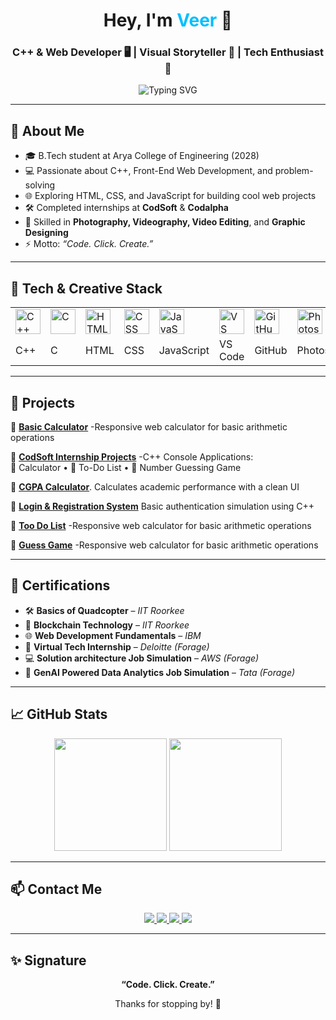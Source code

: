 <h1 align="center">Hey, I'm <span style="color:#00bfff;">Veer</span> 👋</h1>
<h3 align="center">C++ & Web Developer 🖥️ | Visual Storyteller 📸 | Tech Enthusiast 🚀</h3>

<p align="center">
  <img src="https://readme-typing-svg.demolab.com?font=Fira+Code&size=22&pause=1000&color=00BFFF&center=true&vCenter=true&width=500&lines=Code.+Click.+Create.;C%2B%2B+|+HTML+CSS+JS+|+Photography;Internships+@+CodSoft+%26+Codalpha" alt="Typing SVG">
</p>

---

## 🧠 About Me

- 🎓 B.Tech student at Arya College of Engineering (2028)
- 💻 Passionate about C++, Front-End Web Development, and problem-solving
- 🌐 Exploring HTML, CSS, and JavaScript for building cool web projects
- 🛠️ Completed internships at **CodSoft** & **Codalpha**
- 📸 Skilled in **Photography, Videography, Video Editing**, and **Graphic Designing**
- ⚡ Motto: _“Code. Click. Create.”_

---

## 🧰 Tech & Creative Stack

<table>
  <tr>
    <td><img src="https://img.icons8.com/color/48/c-plus-plus-logo.png" alt="C++" width="40"/></td>
    <td><img src="https://img.icons8.com/ios-filled/50/c.png" alt="C" width="40"/></td>
    <td><img src="https://img.icons8.com/color/48/html-5--v1.png" alt="HTML" width="40"/></td>
    <td><img src="https://img.icons8.com/color/48/css3.png" alt="CSS" width="40"/></td>
    <td><img src="https://img.icons8.com/color/48/javascript--v1.png" alt="JavaScript" width="40"/></td>
    <td><img src="https://img.icons8.com/fluency/48/visual-studio-code-2019.png" alt="VS Code" width="40"/></td>
    <td><img src="https://img.icons8.com/glyph-neue/64/github.png" alt="GitHub" width="40"/></td>
    <td><img src="https://img.icons8.com/color/48/adobe-photoshop--v1.png" alt="Photoshop" width="40"/></td>
    <td><img src="https://img.icons8.com/color/48/adobe-lightroom.png" alt="Lightroom" width="40"/></td>
    <td><img src="https://play-lh.googleusercontent.com/Z3mHyYQ_pR5jO1mio-xN9L0uR91H11Mg_tLoIRlRSnMWhVxIijUoBIBnfwg6nxNo1Q=w240-h480-rw" alt="VN" width="40"/></td>
  </tr>
  <tr>
    <td>C++</td>
    <td>C</td>
    <td>HTML</td>
    <td>CSS</td>
    <td>JavaScript</td>
    <td>VS Code</td>
    <td>GitHub</td>
    <td>Photoshop</td>
    <td>Lightroom</td>
    <td>VN Editor</td>
  </tr>
</table>

---

## 🚀 Projects

🔹 [**Basic Calculator**](https://xyresiiic.github.io/Basic_calculator/)  -Responsive web calculator for basic arithmetic operations  

🔹 [**CodSoft Internship Projects**](https://github.com/xyresiiic/CODSOFT)  -C++ Console Applications:  
🧮 Calculator • 📝 To-Do List • 🎯 Number Guessing Game  

🔹 [**CGPA Calculator**](https://github.com/xyresiiic/codealpha_projects/blob/main/cgpa%20calculator.cpp). 
Calculates academic performance with a clean UI  

🔹 [**Login & Registration System**](https://github.com/xyresiiic/codealpha_projects/blob/main/login%26registrationsyatem.cpp) 
Basic authentication simulation using C++  

🔹 [**Too Do List**](https://github.com/xyresiiic/CODSOFT/blob/main/TO.DO.LIST.cpp) -Responsive web calculator for basic arithmetic operations  

🔹 [**Guess Game**](https://github.com/xyresiiic/CODSOFT/blob/main/guessgame.cpp) -Responsive web calculator for basic arithmetic operations  



---

## 📜 Certifications

- 🛠 **Basics of Quadcopter** – *IIT Roorkee*
- 🔐 **Blockchain Technology** – *IIT Roorkee*
- 🌐 **Web Development Fundamentals** – *IBM*
- 💼 **Virtual Tech Internship** – *Deloitte (Forage)*
- 💻 **Solution architecture Job Simulation** – *AWS (Forage)*
- 🧰 **GenAI Powered Data Analytics Job Simulation** – *Tata (Forage)*

---

## 📈 GitHub Stats

<p align="center">
  <img src="https://github-readme-stats.vercel.app/api?username=xyresiiic&show_icons=true&theme=tokyonight&hide_border=true" height="180"/>
  <img src="https://github-readme-stats.vercel.app/api/top-langs/?username=xyresiiic&layout=compact&theme=tokyonight&hide_border=true" height="180"/>
</p>

---

## 📫 Contact Me

<p align="center">
  <a href="mailto:xyresiiic@gmail.com">
    <img src="https://img.shields.io/badge/Gmail-D14836?style=for-the-badge&logo=gmail&logoColor=white" />
  </a>
  <a href="https://instagram.com/ivee.rrr" target="_blank">
    <img src="https://img.shields.io/badge/Instagram-E4405F?style=for-the-badge&logo=instagram&logoColor=white" />
  </a>
  <a href="https://linkedin.com/in/veer-pratap-singh-77702b316" target="_blank">
    <img src="https://img.shields.io/badge/LinkedIn-0077B5?style=for-the-badge&logo=linkedin&logoColor=white" />
  </a>
  <a href="https://github.com/xyresiiic" target="_blank">
    <img src="https://img.shields.io/badge/GitHub-181717?style=for-the-badge&logo=github&logoColor=white" />
  </a>
</p>

---

## ✨ Signature

<p align="center"><b>“Code. Click. Create.”</b></p>
<p align="center">Thanks for stopping by! 🚀</p>
